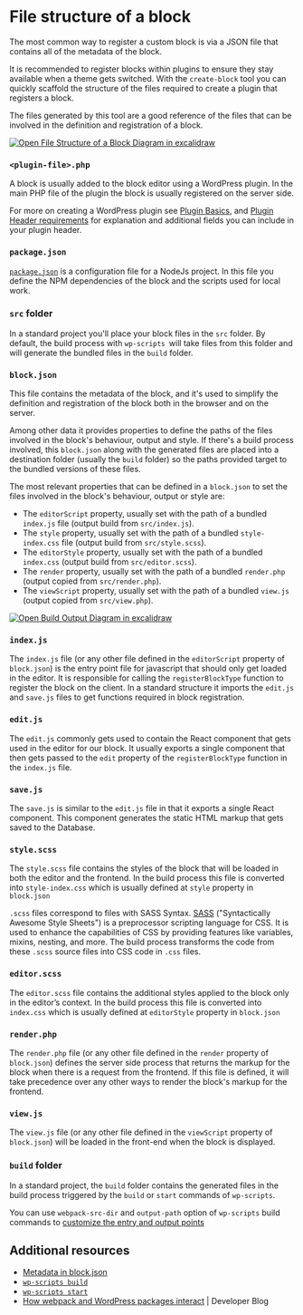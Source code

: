 # File structure of a block

The most common way to register a custom block is via a JSON file that contains all of the metadata of the block.

It is recommended to register blocks within plugins to ensure they stay available when a theme gets switched. With the `create-block` tool you can quickly scaffold the structure of the files required to create a plugin that registers a block. 

The files generated by this tool are a good reference of the files that can be involved in the definition and registration of a block.

[![Open File Structure of a Block Diagram in excalidraw](https://developer.wordpress.org/files/2023/11/file-structure-block.png)](https://excalidraw.com/#json=YYpeR-kY1ZMhFKVZxGhMi,mVZewfwNAh_oL-7bj4gmdw "Open File Structure of a Block Diagram in excalidraw")

### `<plugin-file>.php`

A block is usually added to the block editor using a WordPress plugin. In the main PHP file of the plugin the block is usually registered on the server side.

<div class="callout callout-info">
For more on creating a WordPress plugin see <a href="https://developer.wordpress.org/plugins/plugin-basics/">Plugin Basics</a>, and <a href="https://developer.wordpress.org/plugins/plugin-basics/header-requirements/">Plugin Header requirements</a> for explanation and additional fields you can include in your plugin header.
</div>

### `package.json`

[`package.json`](https://docs.npmjs.com/cli/v10/configuring-npm/package-json) is a configuration file for a NodeJs project. In this file you define the NPM dependencies of the block and the scripts used for local work.

### `src` folder

In a standard project you'll place your block files in the `src` folder. By default, the build process with `wp-scripts `will take files from this folder and will generate the bundled files in the `build` folder. 

### `block.json`

This file contains the metadata of the block, and it's used to simplify the definition and registration of the block both in the browser and on the server. 

Among other data it provides properties to define the paths of the files involved in the block's behaviour, output and style. If there's a build process involved, this `block.json` along with the generated files are placed into a destination folder (usually the `build` folder) so the paths provided target to the bundled versions of these files.

The most relevant properties that can be defined in a `block.json` to set the files involved in the block's behaviour, output or style are:
- The `editorScript` property, usually set with the path of a bundled `index.js` file (output build from `src/index.js`).
- The `style` property, usually set with the path of a bundled `style-index.css` file (output build from `src/style.scss`).
- The `editorStyle` property, usually set with the path of a bundled `index.css` (output build from `src/editor.scss`).
- The `render` property, usually set with the path of a bundled `render.php` (output copied from `src/render.php`).
- The `viewScript` property, usually set with the path of a bundled `view.js` (output copied from `src/view.php`).

[![Open Build Output Diagram in excalidraw](https://developer.wordpress.org/files/2023/11/file-structure-build-output.png)](https://excalidraw.com/#json=c22LROgcG4JkD-7SkuE-N,rQW_ViJBq0Yk3qhCgqD6zQ "Open Build Output Diagram in excalidraw")

### `index.js`

The `index.js` file (or any other file defined in the `editorScript` property of `block.json`) is the entry point file for javascript that should only get loaded in the editor. It is responsible for calling the `registerBlockType` function to register the block on the client. In a standard structure it imports the `edit.js` and `save.js` files to get functions required in block registration.

### `edit.js`

The `edit.js` commonly gets used to contain the React component that gets used in the editor for our block. It usually exports a single component that then gets passed to the `edit` property of the `registerBlockType` function in the `index.js` file.

### `save.js`

The `save.js` is similar to the `edit.js` file in that it exports a single React component. This component generates the static HTML markup that gets saved to the Database. 

### `style.scss`

The `style.scss` file contains the styles of the block that will be loaded in both the editor and the frontend. In the build process this file is converted into `style-index.css` which is usually defined at `style` property in `block.json`

<div class="callout callout-info">
    <code>.scss</code> files correspond to files with SASS Syntax. <a href="https://sass-lang.com/">SASS</a> ("Syntactically Awesome Style Sheets") is a preprocessor scripting language for CSS. It is used to enhance the capabilities of CSS by providing features like variables, mixins, nesting, and more. The build process transforms the code from these <code>.scss</code> source files into CSS code in <code>.css</code> files.
</div>


### `editor.scss`

The `editor.scss` file contains the additional styles applied to the block only in the editor’s context. In the build process this file is converted into `index.css` which is usually defined at `editorStyle` property in `block.json`

### `render.php`

The `render.php` file (or any other file defined in the `render` property of `block.json`) defines the server side process that returns the markup for the block when there is a request from the frontend. If this file is defined, it will take precedence over any other ways to render the block's markup for the frontend.

### `view.js`

The `view.js` file (or any other file defined in the `viewScript` property of `block.json`) will be loaded in the front-end when the block is displayed.

### `build` folder

In a standard project, the `build` folder contains the generated files in the build process triggered by the `build` or `start` commands of `wp-scripts`. 

<div class="callout callout-tip">
    You can use <code>webpack-src-dir</code> and <code>output-path</code> option of <code>wp-scripts</code> build commands to <a href="https://developer.wordpress.org/block-editor/reference-guides/packages/packages-scripts/#automatic-block-json-detection-and-the-source-code-directory">customize the entry and output points</a>
</div>

## Additional resources

- [Metadata in block.json](https://developer.wordpress.org/block-editor/reference-guides/block-api/block-metadata/)
- [`wp-scripts build`](https://developer.wordpress.org/block-editor/reference-guides/packages/packages-scripts/#build)
- [`wp-scripts start`](https://developer.wordpress.org/block-editor/reference-guides/packages/packages-scripts/#start)
- [How webpack and WordPress packages interact](https://developer.wordpress.org/news/2023/04/how-webpack-and-wordpress-packages-interact/) | Developer Blog

